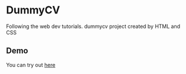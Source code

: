 # DummyCV

Following the web dev tutorials. dummycv project created by HTML and CSS

## Demo
You can try out [here](https://asmitkumar321.github.io/dummycv/)
